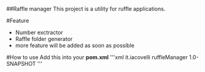 ##Raffle manager
This project is a utility for ruffle applications.

#Feature
 - Number exctractor
 - Raffle folder generator
 - more feature will be added as soon as possible

 #How to use
 Add this into your **pom.xml**
 '''xml
 <dependency>
    <groupId>it.iacovelli</groupId>
    <artifactId>ruffleManager</artifactId>
    <version>1.0-SNAPSHOT</version>
</dependency>
 '''